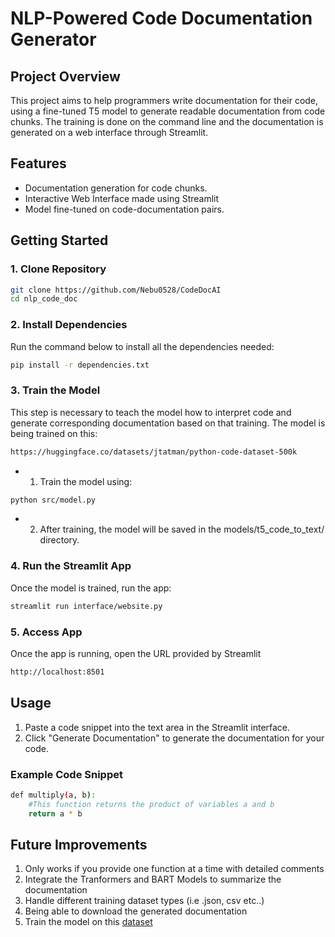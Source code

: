 # NLP-Powered Code Documentation Generator

## Project Overview
This project aims to help programmers write documentation for their code, using a fine-tuned T5 model to generate readable documentation from code chunks. The training is done on the command line and the documentation is generated on a web interface through Streamlit.

## Features
- Documentation generation for code chunks.
- Interactive Web Interface made using Streamlit
- Model fine-tuned on code-documentation pairs.

## Getting Started

### 1. Clone Repository
```bash
git clone https://github.com/Nebu0528/CodeDocAI
cd nlp_code_doc
```

### 2. Install Dependencies
Run the command below to install all the dependencies needed:
```bash
pip install -r dependencies.txt
```
### 3. Train the Model 
This step is necessary to teach the model how to interpret code and generate corresponding documentation based on that training. The model is being trained on this:
```bash
https://huggingface.co/datasets/jtatman/python-code-dataset-500k
```
- 1. Train the model using:
```bash
python src/model.py
```
- 2. After training, the model will be saved in the models/t5_code_to_text/ directory.

### 4. Run the Streamlit App
Once the model is trained, run the app:
```bash
streamlit run interface/website.py
```

### 5. Access App
Once the app is running, open the URL provided by Streamlit 
```bash 
http://localhost:8501
```

## Usage
1. Paste a code snippet into the text area in the Streamlit interface.
2. Click "Generate Documentation" to generate the documentation for your code.

### Example Code Snippet
```bash
def multiply(a, b):
    #This function returns the product of variables a and b
    return a * b
```

## Future Improvements
1. Only works if you provide one function at a time with detailed comments
2. Integrate the Tranformers and BART Models to summarize the documentation
3. Handle different training dataset types (i.e .json, csv etc..)
4. Being able to download the generated documentation
5. Train the model on this [dataset](https://huggingface.co/datasets/bigcode/the-stack)
